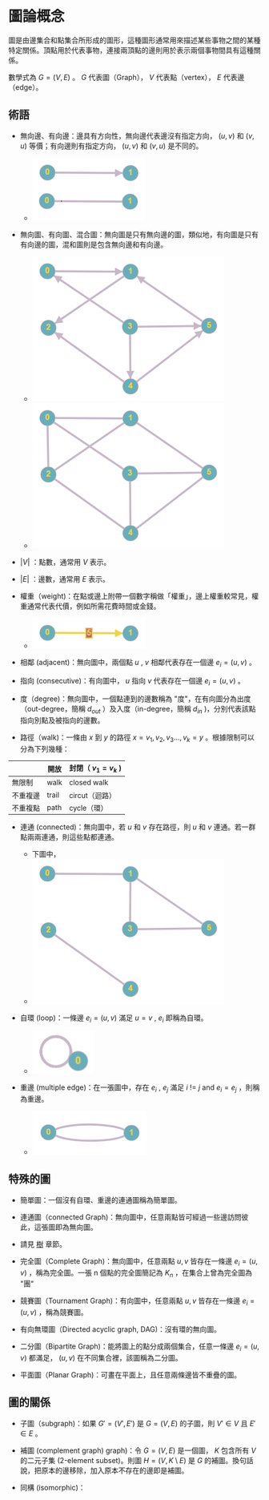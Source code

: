 # 圖論概念

圖是由邊集合和點集合所形成的圖形，這種圖形通常用來描述某些事物之間的某種特定關係。頂點用於代表事物，連接兩頂點的邊則用於表示兩個事物間具有這種關係。

數學式為 $G=(V,E)$ 。 $G$ 代表圖（Graph）， $V$ 代表點（vertex）， $E$ 代表邊（edge）。

## 術語

-   無向邊、有向邊：邊具有方向性，無向邊代表邊沒有指定方向， $(u,v)$ 和 $(v,u)$ 等價；有向邊則有指定方向， $(u,v)$ 和 $(v,u)$ 是不同的。
    - ![](images/edge.png)

-   無向圖、有向圖、混合圖：無向圖是只有無向邊的圖，類似地，有向圖是只有有向邊的圖，混和圖則是包含無向邊和有向邊。
    - ![](images/directedGraph.png)
    - ![](images/undirectedGraph.png)

-  $|V|$ ：點數，通常用 $V$ 表示。

-  $|E|$ ：邊數，通常用 $E$ 表示。

-   權重（weight)：在點或邊上附帶一個數字稱做「權重」，邊上權重較常見，權重通常代表代價，例如所需花費時間或金錢。
    - ![](images/weight.png)

- 相鄰 (adjacent)：無向圖中，兩個點 $u$ , $v$ 相鄰代表存在一個邊 $e_i = (u, v)$ 。

- 指向 (consecutive)：有向圖中， $u$ 指向 $v$ 代表存在一個邊 $e_i = (u, v)$ 。

- 度（degree)：無向圖中，一個點連到的邊數稱為 "度"，在有向圖分為出度（out-degree，簡稱 $d_{out}$ ）及入度（in-degree，簡稱 $d_{in}$ )，分別代表該點指向別點及被指向的邊數。

- 路徑（walk)：一條由 $x$ 到 $y$ 的路徑 $x=v_1,v_2,v_3...,v_k=y$ 。根據限制可以分為下列幾種：

|      | 開放    | 封閉（ $v_1=v_k$ ) |
| ---- | ----- | --------------- |
| 無限制  | walk  | closed walk     |
| 不重複邊 | trail | circut（迴路）      |
| 不重複點 | path  | cycle（環）        |

-   連通 (connected)：無向圖中，若 $u$ 和 $v$ 存在路徑，則 $u$ 和 $v$ 連通。若一群點兩兩連通，則這些點都連通。
    - 下圖中，
    - ![](images/connected.png)

-   自環 (loop)：一條邊 $e_i = (u, v)$ 滿足 $u = v$ , $e_i$ 即稱為自環。
    - ![](images/loop.png)

-   重邊 (multiple edge)：在一張圖中，存在 $e_i$ , $e_j$ 滿足 $i$ != $j$ and $e_i = e_j$ ，則稱為重邊。
    - ![](images/multipleEdge.png)

## 特殊的圖

- 簡單圖：一個沒有自環、重邊的連通圖稱為簡單圖。

- 連通圖（connected Graph)：無向圖中，任意兩點皆可經過一些邊訪問彼此，這張圖即為無向圖。

- 請見 [樹](./tree.md) 章節。

- 完全圖（Complete Graph)：無向圖中，任意兩點 $u, v$ 皆存在一條邊 $e_i = (u, v)$ ，稱為完全圖。一張 n 個點的完全圖簡記為 $K_n$ ，在集合上曾為完全圖為 "團"

- 競賽圖（Tournament Graph)：有向圖中，任意兩點 $u, v$ 皆存在一條邊 $e_i = (u, v)$ ，稱為競賽圖。

- 有向無環圖（Directed acyclic graph, DAG)：沒有環的無向圖。

- 二分圖（Bipartite Graph)：能將圖上的點分成兩個集合，任意一條邊 $e_i = (u, v)$ 都滿足， $(u, v)$ 在不同集合裡，該圖稱為二分圖。

- 平面圖（Planar Graph)：可畫在平面上，且任意兩條邊皆不重疊的圖。

## 圖的關係

- 子圖（subgraph)：如果 $G'=(V', E')$ 是 $G=(V, E)$ 的子圖，則 $V'\in V$ 且 $E'\in E$ 。

- 補圖 (complement graph) graph)：令 $G=(V,E)$ 是一個圖， $K$ 包含所有 $V$ 的二元子集 (2-element subset)。則圖 $H = (V, K\setminus E)$ 是 $G$ 的補圖。換句話說，把原本的邊移除，加入原本不存在的邊即是補圖。

- 同構 (isomorphic)：
